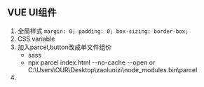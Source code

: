 ## VUE UI组件

1. 全局样式 `margin: 0; padding: 0; box-sizing: border-box;`
2. CSS variable 
3. 加入parcel,button改成单文件组价
    - sass
    - npx parcel index.html --no-cache --open  or C:\Users\OUR\Desktop\zaolunizi\node_modules\.bin\parcel
4. 